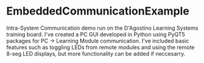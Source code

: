 # EmbeddedCommunicationExample
Intra-System Communication demo run on the D'Agostino Learning Systems training board. I've created a PC GUI developed in Python using PyQT5 packages for PC -> Learning Module communication. I've included basic features such as toggling LEDs from remote modules and using the remote 8-seg LED displays, but more functionality can be added if neccesarry. 

